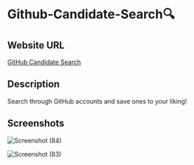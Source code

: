 # Github-Candidate-Search🔍

## Website URL
[GitHub Candidate Search](https://githubcandidatesearch.netlify.app/)

## Description

Search through GitHub accounts and save ones to your liking!


## Screenshots
![Screenshot (84)](https://github.com/user-attachments/assets/a2073ffc-f9f1-454f-b5bf-0b12207f61b6)

![Screenshot (83)](https://github.com/user-attachments/assets/036181ae-457d-4c6d-b0bd-86e60b4b54b4)
